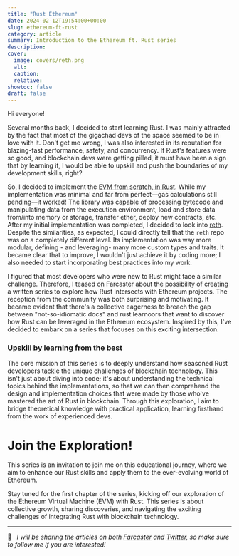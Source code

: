 ```yaml
---
title: "Rust Ethereum"
date: 2024-02-12T19:54:00+00:00
slug: ethereum-ft-rust
category: article 
summary: Introduction to the Ethereum ft. Rust series
description:
cover:
  image: covers/reth.png
  alt:
  caption: 
  relative:
showtoc: false
draft: false
---
```


Hi everyone!

Several months back, I decided to start learning Rust. I was mainly attracted by the fact that most of the gigachad devs of the space seemed to be in love with it. Don't get me wrong, I was also interested in its reputation for blazing-fast performance, safety, and concurrency. If Rust's features were so good, and blockchain devs were getting pilled, it must have been a sign that by learning it, I would be able to upskill and push the boundaries of my development skills, right?

So, I decided to implement the [EVM from scratch, in Rust](https://github.com/0xrusowsky/evm-from-scrustch/tree/main). While my implementation was minimal and far from perfect—gas calculations still pending—it worked! The library was capable of processing bytecode and manipulating data from the execution environment, load and store data from/into memory or storage, transfer ether, deploy new contracts, etc. After my initial implementation was completed, I decided to look into [reth](https://github.com/paradigmxyz/reth/tree/main). Despite the similarities, as expected, I could directly tell that the `reth` repo was on a completely different level. Its implementation was way more modular, defining - and leveraging- many more custom types and traits. It became clear that to improve, I wouldn't just achieve it by coding more; I also needed to start incorporating best practices into my work.

I figured that most developers who were new to Rust might face a similar challenge. Therefore, I teased on Farcaster about the possibility of creating a written series to explore how Rust intersects with Ethereum projects. The reception from the community was both surprising and motivating. It became evident that there's a collective eagerness to breach the gap between "not-so-idiomatic docs" and rust learnoors that want to discover how Rust can be leveraged in the Ethereum ecosystem. Inspired by this, I've decided to embark on a series that focuses on this exciting intersection.

### Upskill by learning from the best

The core mission of this series is to deeply understand how seasoned Rust developers tackle the unique challenges of blockchain technology. This isn't just about diving into code; it's about understanding the technical topics behind the implementations, so that we can then comprehend the design and implementation choices that were made by those who've mastered the art of Rust in blockchain. Through this exploration, I aim to bridge theoretical knowledge with practical application, learning firsthand from the work of experienced devs.

# Join the Exploration!

This series is an invitation to join me on this educational journey, where we aim to enhance our Rust skills and apply them to the ever-evolving world of Ethereum.

Stay tuned for the first chapter of the series, kicking off our exploration of the Ethereum Virtual Machine (EVM) with Rust. This series is about collective growth, sharing discoveries, and navigating the exciting challenges of integrating Rust with blockchain technology.

---

🔔   _I will be sharing the articles on both [Farcaster](https://warpcast.com/0xrusowsky.eth) and [Twitter](https://twitter.com/0xrusowsky), so make sure to follow me if you are interested!_
